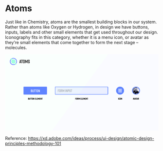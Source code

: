 # Atoms

Just like in Chemistry, atoms are the smallest building blocks in our system. Rather than atoms like Oxygen or Hydrogen, in design we have buttons, inputs, labels and other small elements that get used throughout our design. Iconography fits in this category, whether it is a menu icon, or avatar as they’re small elements that come together to form the next stage – molecules.

![alt text](/public/imgs/atoms.webp)

Reference: https://xd.adobe.com/ideas/process/ui-design/atomic-design-principles-methodology-101
